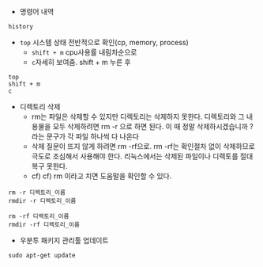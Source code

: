 - 명령어 내역
```
history
```

- `top` 시스템 상태 전반적으로 확인(cp, memory, process) 
    - `shift + m` cpu사용률 내림차순으로
    - `c`자세히 보여줌. shift + m 누른 후
```
top
shift + m
c
```

- 디렉토리 삭제
    - rm는 파일은 삭제할 수 있지만 디렉토리는 삭제하지 못한다. 디렉토리와 그 내용물을 모두 삭제하려면 rm -r 으로 하면 된다. 이 때 정말 삭제하시겠습니까 ? 라는 문구가 각 파일 하나씩 다 나온다
    - 삭제 질문이 뜨지 않게 하려면 rm -rf으로. rm -rf는 확인절차 없이 삭제하므로 극도로 조심해서 사용해야 한다. 리눅스에서는 삭제된 파일이나 디렉토를 절대 복구 못한다.
    - cf) cf) rm 이라고 치면 도움말을 확인할 수 있다.
```
rm -r 디렉토리_이름
rmdir -r 디렉토리_이름

rm -rf 디렉토리_이름
rmdir -rf 디렉토리_이름
```


- 우분투 패키지 관리툴 업데이트
```
sudo apt-get update
```